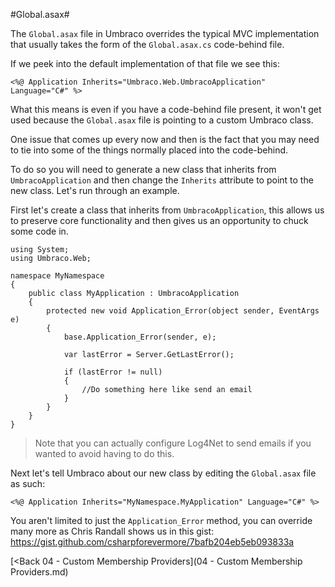 #Global.asax#

The `Global.asax` file in Umbraco overrides the typical MVC implementation that usually takes the form of the `Global.asax.cs` code-behind file.

If we peek into the default implementation of that file we see this:

```
<%@ Application Inherits="Umbraco.Web.UmbracoApplication" Language="C#" %>
```

What this means is even if you have a code-behind file present, it won't get used because the `Global.asax` file is pointing to a custom Umbraco class.

One issue that comes up every now and then is the fact that you may need to tie into some of the things normally placed into the code-behind.

To do so you will need to generate a new class that inherits from `UmbracoApplication` and then change the `Inherits` attribute to point to the new class.  Let's run through an example.

First let's create a class that inherits from `UmbracoApplication`, this allows us to preserve core functionality and then gives us an opportunity to chuck some code in.

```
using System;
using Umbraco.Web;

namespace MyNamespace
{
    public class MyApplication : UmbracoApplication
    {
        protected new void Application_Error(object sender, EventArgs e)
        {
            base.Application_Error(sender, e);

            var lastError = Server.GetLastError();

            if (lastError != null)
            {
                //Do something here like send an email
            }
        }
    }
}
```
>Note that you can actually configure Log4Net to send emails if you wanted to avoid having to do this.

Next let's tell Umbraco about our new class by editing the `Global.asax` file as such:

```
<%@ Application Inherits="MyNamespace.MyApplication" Language="C#" %>
```

You aren't limited to just the `Application_Error` method, you can override many more as Chris Randall shows us in this gist: https://gist.github.com/csharpforevermore/7bafb204eb5eb093833a

[<Back 04 - Custom Membership Providers](04 - Custom Membership Providers.md)